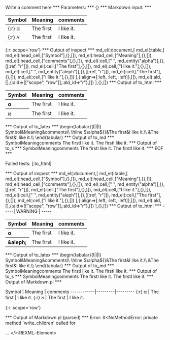 Write a comment here
*** Parameters: ***
{}
*** Markdown input: ***

  Symbol    | Meaning | comments
------------|---------|---------
{:r} &alpha; | The first | I like it.
{:r} &aleph; | The first | I like it.


{:r: scope='row'}
*** Output of inspect ***
md_el(:document,[
	md_el(:table,[
		md_el(:head_cell,["Symbol"],{},[]),
		md_el(:head_cell,["Meaning"],{},[]),
		md_el(:head_cell,["comments"],{},[]),
		md_el(:cell,[" ", md_entity("alpha")],{},[[:ref, "r"]]),
		md_el(:cell,["The first"],{},[]),
		md_el(:cell,["I like it."],{},[]),
		md_el(:cell,[" ", md_entity("aleph")],{},[[:ref, "r"]]),
		md_el(:cell,["The first"],{},[]),
		md_el(:cell,["I like it."],{},[])
	],{:align=>[:left, :left, :left]},[]),
	md_el(:ald,[],{:ald=>[["scope", "row"]],:ald_id=>"r"},[])
],{},[])
*** Output of to_html ***
<table><thead><tr><th>Symbol</th><th>Meaning</th><th>comments</th></tr></thead><tbody><tr><th scope='row' style='text-align: left;'> &#945;</th><td style='text-align: left;'>The first</td><td style='text-align: left;'>I like it.</td>
</tr><tr><th scope='row' style='text-align: left;'> &aleph;</th><td style='text-align: left;'>The first</td><td style='text-align: left;'>I like it.</td>
</tr></tbody></table>
*** Output of to_latex ***
\begin{tabular}{l|l|l}
Symbol&Meaning&comments\\
\hline 
 $\alpha${}&The first&I like it.\\
 &The first&I like it.\\
\end{tabular}
*** Output of to_md ***
SymbolMeaningcomments The firstI like it. The firstI like it.
*** Output of to_s ***
SymbolMeaningcomments The firstI like it. The firstI like it.
*** EOF ***




Failed tests:   [:to_html] 

*** Output of inspect ***
md_el(:document,[
	md_el(:table,[
		md_el(:head_cell,["Symbol"],{},[]),
		md_el(:head_cell,["Meaning"],{},[]),
		md_el(:head_cell,["comments"],{},[]),
		md_el(:cell,[" ", md_entity("alpha")],{},[[:ref, "r"]]),
		md_el(:cell,["The first"],{},[]),
		md_el(:cell,["I like it."],{},[]),
		md_el(:cell,[" ", md_entity("aleph")],{},[[:ref, "r"]]),
		md_el(:cell,["The first"],{},[]),
		md_el(:cell,["I like it."],{},[])
	],{:align=>[:left, :left, :left]},[]),
	md_el(:ald,[],{:ald=>[["scope", "row"]],:ald_id=>"r"},[])
],{},[])
*** Output of to_html ***
-----| WARNING | -----
<table><thead><tr><th>Symbol</th><th>Meaning</th><th>comments</th></tr></thead><tbody><tr><th scope='row' style='text-align: left;'> &#945;</th><td style='text-align: left;'>The first</td><td style='text-align: left;'>I like it.</td>
</tr><tr><th scope='row' style='text-align: left;'> &amp;aleph;</th><td style='text-align: left;'>The first</td><td style='text-align: left;'>I like it.</td>
</tr></tbody></table>
*** Output of to_latex ***
\begin{tabular}{l|l|l}
Symbol&Meaning&comments\\
\hline 
 $\alpha${}&The first&I like it.\\
 &The first&I like it.\\
\end{tabular}
*** Output of to_md ***
SymbolMeaningcomments The firstI like it. The firstI like it.
*** Output of to_s ***
SymbolMeaningcomments The firstI like it. The firstI like it.
*** Output of Markdown.pl ***
<p>Symbol    | Meaning | comments
------------|---------|---------
{:r} &alpha; | The first | I like it.
{:r} &aleph; | The first | I like it.</p>

<p>{:r: scope='row'}</p>

*** Output of Markdown.pl (parsed) ***
Error: #<NoMethodError: private method `write_children' called for <div> ... </>:REXML::Element>
